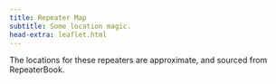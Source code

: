 ```yaml
---
title: Repeater Map
subtitle: Some location magic.
head-extra: leaflet.html
---
```


The locations for these repeaters are approximate, and sourced from RepeaterBook.

<div id="map" style="height: 730px; border-radius: 500px;"></div>

<script>
var map = L.map('map').setView([47.67, -122.4], 8);

L.tileLayer('https://tile.openstreetmap.org/{z}/{x}/{y}.png', {
    maxZoom: 19,
    attribution: '&copy; <a href="http://www.openstreetmap.org/copyright">OpenStreetMap</a>'
}).addTo(map);

L.marker([47.6239004150, -122.3150024400]).bindPopup('RR# 1 - WW7PSR (146.960)<br>RR# 2 - WW7PSR (52.870)<br>RR# 3 - WW7PSR (440.775)<br>RR# 10 - W7ACS (442.875)<br>').addTo(map);
L.marker([47.4508018500, -122.2870025600]).bindPopup('RR# 4 - NC7G (146.660)<br>RR# 5 - WA7ST (443.100)<br>').addTo(map);
L.marker([47.7724990800, -122.9300003100]).bindPopup('RR# 6 - K7DK (440.950)<br>RR# 26 - K7DK (440.950)<br>').addTo(map);
L.marker([48.5833015400, -122.1449966400]).bindPopup('RR# 7 - N7GDE (145.190)<br>').addTo(map);
L.marker([47.6031132000, -122.3187965000]).bindPopup('RR# 8 - W7ACS (442.300)<br>').addTo(map);
L.marker([47.6043014500, -122.3300018300]).bindPopup('RR# 9 - W7ACS (444.550)<br>').addTo(map);
L.marker([47.6510101000, -122.3893988000]).bindPopup('RR# 11 - W7ACS (443.475)<br>').addTo(map);
L.marker([47.6901190000, -122.3177855000]).bindPopup('RR# 12 - W7ACS (443.650)<br>').addTo(map);
L.marker([47.7719300000, -122.2810100000]).bindPopup('RR# 13 - W7ACS (440.600)<br>').addTo(map);
L.marker([47.5209999100, -122.3430023200]).bindPopup('RR# 14 - W7ACS (443.200)<br>').addTo(map);
L.marker([47.6299300000, -121.9500800000]).bindPopup('RR# 15 - WA7TBP (223.960)<br>').addTo(map);
L.marker([48.1170005800, -122.7600021400]).bindPopup('RR# 16 - W7JCR (145.150)<br>').addTo(map);
L.marker([48.0583000200, -122.6880035400]).bindPopup('RR# 17 - AA7MI (440.725)<br>').addTo(map);
L.marker([47.0279998800, -122.8970031700]).bindPopup('RR# 18 - NT7H (147.360)<br>').addTo(map);
L.marker([46.8428497300, -122.7649993900]).bindPopup('RR# 19 - NT7H (224.460)<br>RR# 20 - NT7H (441.400)<br>').addTo(map);
L.marker([47.5683670000, -122.2207290000]).bindPopup('RR# 21 - W7MIR (147.160)<br>RR# 22 - W7MIR (440.150)<br>').addTo(map);
L.marker([47.6445007300, -122.6949996900]).bindPopup('RR# 23 - KC7Z (444.075)<br>').addTo(map);
L.marker([48.2125015300, -122.7050018300]).bindPopup('RR# 24 - W7AVM (146.860)<br>').addTo(map);
L.marker([48.0982722000, -122.5731977000]).bindPopup('RR# 25 - N7KN (441.425)<br>').addTo(map);
L.marker([47.6324996900, -122.3560028100]).bindPopup('RR# 27 - WW7SEA (444.700)<br>').addTo(map);
L.marker([47.7622489900, -122.3494988000]).bindPopup('RR# 28 - W7AUX (442.825)<br>RR# 29 - W7AUX (440.300)<br>RR# 30 - W7AUX (224.020)<br>').addTo(map);
L.marker([47.5038986200, -121.9759979200]).bindPopup('RR# 31 - K7NWS (145.330)<br>RR# 32 - K7NWS (224.340)<br>RR# 33 - K7NWS (442.075)<br>').addTo(map);
L.marker([47.6884994500, -122.1559982300]).bindPopup('RR# 34 - K7LWH (53.170)<br>RR# 35 - K7LWH (145.490)<br>').addTo(map);
L.marker([47.6814994800, -122.2089996300]).bindPopup('RR# 36 - K7LWH (224.360)<br>RR# 37 - K7LWH (441.075)<br>').addTo(map);
L.marker([47.8566093400, -122.2836761500]).bindPopup('RR# 38 - W7FLY (443.925)<br>').addTo(map);
L.marker([47.7376770000, -122.2307900000]).bindPopup('RR# 39 - NE7MC (442.000)<br>').addTo(map);
L.marker([47.4896147000, -121.9579761000]).bindPopup('RR# 40 - WW7STR (146.875)<br>').addTo(map);
L.marker([47.5404491400, -122.0989990200]).bindPopup('RR# 41 - WW7STR (224.440)<br>RR# 42 - WW7STR (441.550)<br>').addTo(map);
L.marker([47.4883679340, -121.9470088800]).bindPopup('RR# 43 - WW7STR (443.050)<br>RR# 72 - K7LED (146.820)<br>RR# 73 - K7LED (224.120)<br>RR# 74 - WA7HJR (444.650)<br>RR# 75 - KB7CNN (1292.200)<br>').addTo(map);
L.marker([47.5559005700, -122.1159973100]).bindPopup('RR# 44 - WW7STR (927.2125)<br>').addTo(map);
L.marker([47.0530272050, -122.2944118600]).bindPopup('RR# 45 - N3KPU (145.230)<br>RR# 69 - W7EAT (224.180)<br>').addTo(map);
L.marker([47.1091003400, -122.5530014000]).bindPopup('RR# 46 - KE7YYD (442.750)<br>').addTo(map);
L.marker([47.3946000000, -122.5966000000]).bindPopup('RR# 47 - W7TJL (224.200)<br>').addTo(map);
L.marker([47.3222999600, -122.3130035400]).bindPopup('RR# 48 - WA7FW (147.040)<br>RR# 49 - WA7FW (146.760)<br>RR# 50 - WA7FW (442.950)<br>').addTo(map);
L.marker([47.2774009700, -122.2919998200]).bindPopup('RR# 51 - WA7FW (442.925)<br>').addTo(map);
L.marker([47.3062355469, -122.3230332117]).bindPopup('RR# 52 - WA7FW (146.840)<br>RR# 53 - WA7FW (443.850)<br>RR# 54 - WA7FW (1290.100)<br>').addTo(map);
L.marker([48.6777000400, -122.8315010050]).bindPopup('RR# 55 - K7SKW (146.740)<br>RR# 56 - K7SKW (444.050)<br>').addTo(map);
L.marker([48.7821006800, -122.3700027500]).bindPopup('RR# 57 - K7SKW (443.750)<br>').addTo(map);
L.marker([48.8017997750, -122.4614982650]).bindPopup('RR# 58 - K7SKW (147.160)<br>RR# 59 - K7SKW (443.650)<br>').addTo(map);
L.marker([47.3910700000, -122.6079000000]).bindPopup('RR# 60 - KA7EOC (145.350)<br>').addTo(map);
L.marker([47.2150993300, -123.1009979200]).bindPopup('RR# 61 - N7SK (146.720)<br>RR# 62 - N7SK (443.250)<br>RR# 63 - N7SK (927.4125)<br>').addTo(map);
L.marker([47.9979496000, -122.1944999650]).bindPopup('RR# 64 - WA7LAW (147.180)<br>RR# 65 - WA7LAW (444.575)<br>').addTo(map);
L.marker([47.3866150000, -122.8609950000]).bindPopup('RR# 66 - NM7E (145.170)<br>RR# 67 - NM7E (224.260)<br>').addTo(map);
L.marker([46.8431010000, -122.3149560000]).bindPopup('RR# 68 - W7EAT (146.700)<br>RR# 70 - W7EAT (442.725)<br>').addTo(map);
L.marker([47.1997985800, -121.7559967000]).bindPopup('RR# 71 - W7AAO (145.370)<br>').addTo(map);
L.marker([47.6557998700, -122.5479965200]).bindPopup('RR# 76 - W7NPC (53.430)<br>RR# 77 - W7NPC (444.475)<br>RR# 78 - W7NPC (444.5625)<br>RR# 79 - W7NPC (1290.500)<br>').addTo(map);

</script>
